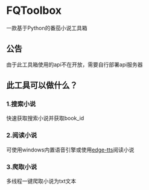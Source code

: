 # FQToolbox
一款基于Python的番茄小说工具箱
## 公告
由于此工具箱使用的api不在开放，需要自行部署api服务器
## 此工具可以做什么？
### 1.搜索小说
快速获取搜索小说并获取book_id
### 2.阅读小说
可使用windows内置语音引擎或使用[edge-tts](https://github.com/rany2/edge-tts)阅读小说
### 3.爬取小说
多线程一键爬取小说为txt文本
